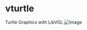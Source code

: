 # vturtle
Turtle Graphics with LibVGL
![Image](https://github.com/user-attachments/assets/45ab56b1-6b53-4528-83e9-8d891e6c027b)
